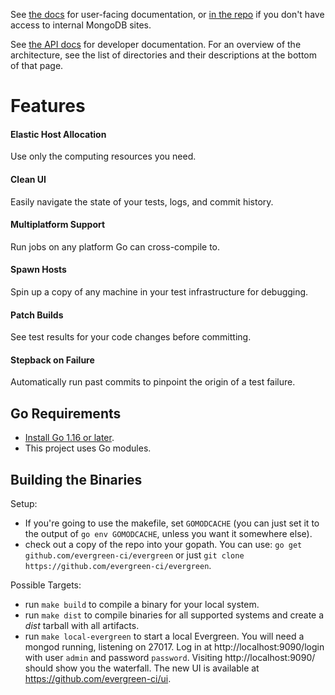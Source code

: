See [the docs](https://docs.devprod.prod.corp.mongodb.com/evergreen/Home/) for
user-facing documentation, or
[in the repo](https://github.com/evergreen-ci/evergreen/tree/main/docs/) if you
don't have access to internal MongoDB sites.

See [the API docs](https://pkg.go.dev/github.com/evergreen-ci/evergreen) for
developer documentation. For an overview of the architecture, see the list of
directories and their descriptions at the bottom of that page.

# Features

#### Elastic Host Allocation

Use only the computing resources you need.

#### Clean UI

Easily navigate the state of your tests, logs, and commit history.

#### Multiplatform Support

Run jobs on any platform Go can cross-compile to.

#### Spawn Hosts

Spin up a copy of any machine in your test infrastructure for debugging.

#### Patch Builds

See test results for your code changes before committing.

#### Stepback on Failure

Automatically run past commits to pinpoint the origin of a test failure.

## Go Requirements

- [Install Go 1.16 or later](https://golang.org/dl/).
- This project uses Go modules.

## Building the Binaries

Setup:

- If you're going to use the makefile, set `GOMODCACHE` (you can just set it to
  the output of `go env GOMODCACHE`, unless you want it somewhere else).
- check out a copy of the repo into your gopath. You can use:
  `go get github.com/evergreen-ci/evergreen` or just
  `git clone https://github.com/evergreen-ci/evergreen`.

Possible Targets:

- run `make build` to compile a binary for your local system.
- run `make dist` to compile binaries for all supported systems and create a
  _dist_ tarball with all artifacts.
- run `make local-evergreen` to start a local Evergreen. You will need a mongod
  running, listening on 27017. Log in at http://localhost:9090/login with user
  `admin` and password `password`. Visiting http://localhost:9090/ should show
  you the waterfall. The new UI is available at
  https://github.com/evergreen-ci/ui.
